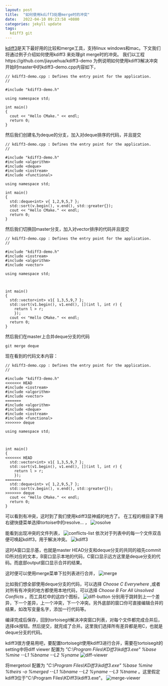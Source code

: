 ```yaml
---
layout: post
title:  "如何使用kdiff3处理merge时的冲突"
date:   2022-04-10 09:23:58 +0800
categories: jekyll update
tags:
  kdiff3 git
---
```

[kdiff3](https://download.kde.org/stable/kdiff3/)是天下最好用的比较和merge工具，支持linux windows和mac。下文我们将通过例子介绍如何使用kdiff3 来处理git merge时的冲突。
我们以工程https://github.com/jiayuehua/kdiff3-demo 为例说明如何使用kdiff3解决冲突
开始时master中的kdiff3-demo.cpp内容如下，

    // kdiff3-demo.cpp : Defines the entry point for the application.
    //

    #include "kdiff3-demo.h"

    using namespace std;

    int main()
    {
      cout << "Hello CMake." << endl;
      return 0;
    }

然后我们创建名为deque的分支，加入对deque排序的代码，并且提交

    // kdiff3-demo.cpp : Defines the entry point for the application.
    //

    #include "kdiff3-demo.h"
    #include <algorithm>
    #include <deque>
    #include <iostream>
    #include <functional>

    using namespace std;

    int main()
    {
      std::deque<int> v{ 1,2,9,5,7 };
      std::sort(v.begin(), v.end(), std::greater{});
      cout << "Hello CMake." << endl;
      return 0;
    }

然后我们切换回master分支，加入对vector排序的代码并且提交

    // kdiff3-demo.cpp : Defines the entry point for the application.
    //

    #include "kdiff3-demo.h"
    #include <iostream>
    #include <algorithm>
    #include <vector>

    using namespace std;



    int main()
    {
      std::vector<int> v1{ 1,3,5,9,7 };
      std::sort(v1.begin(), v1.end(), [](int l, int r) {
        return l > r;
        });
      cout << "Hello CMake." << endl;
      return 0;
    }

然后我们在master上合并deque分支的代码

    git merge deque


现在看到的代码文本内容：

    // kdiff3-demo.cpp : Defines the entry point for the application.
    //

    #include "kdiff3-demo.h"
    <<<<<<< HEAD
    #include <iostream>
    #include <algorithm>
    #include <vector>
    =======
    #include <algorithm>
    #include <deque>
    #include <iostream>
    #include <functional>
    >>>>>>> deque

    using namespace std;



    int main()
    {
    <<<<<<< HEAD
      std::vector<int> v1{ 1,3,5,9,7 };
      std::sort(v1.begin(), v1.end(), [](int l, int r) {
        return l > r;
        });
    =======
      std::deque<int> v{ 1,2,9,5,7 };
      std::sort(v.begin(), v.end(), std::greater{});
    >>>>>>> deque
      cout << "Hello CMake." << endl;
      return 0;
    }

可以看到有冲突，这时到了我们使用kdiff3显神威的地方了。
在工程的根目录下用右键快捷菜单选择tortoise中的resolve... ，
![rosolve](/images/tortoisegit.png "tortoisegit")

能看到出现冲突的文件列表，
![conflicts-list](/images/conflicts-list.png "conflicts list")
依次对于列表中的每一个文件双击便可唤起kdiff3，用于解决冲突。
![kdiff3](/images/kdiff3.png "kdiff3")


这时A窗口显示基，也就是master HEAD分支和deque分支的共同的祖先commit ID所对应的文本，B窗口显示本地的代码，C窗口显示远方这里是deque分支的代码。而底部output窗口显示合并的结果。

这时便可以使用merge菜单下拉列表进行合并，
![merge](/images/merge-menu.png "merge menu")

比如我们想全部使用deque分支的代码，可以选择 _Choose C Everywhere_ ,或者对所有有冲突的地方都使用本地代码，可以选择 _Choose B For All Unsolved Conflicts_ 。而工具栏中的这四个图标，
![diff-button](/images/diff-button.png "diff buttion") 
分别用于跳转到上一个差异，下一个差异，上一个冲突，下一个冲突。另外底部的窗口你可直接编辑合并的结果，如改写变量名字，添加一行代码等。

编译完成后保存，回到tortoisegit解决冲突窗口列表，对每个文件都完成合并后，选择ok按钮。然后提交，就完成了合并。这里我们选择所有差异都是用C，也就是deque分支的代码。

kdiff3很方便易用吧，要配置tortoisegit使用kdiff3进行合并，需要在tortoisegit的setting中将diff viewer 配置为  _"C:\Program Files\KDiff3\kdiff3.exe" %base %mine --L1 %bname --L2 %yname_ 
![diff-viewer](/images/diff-viewer.png "diff viewer")

 将mergetool 配置为 _"C:\Program Files\KDiff3\kdiff3.exe"  %base %mine %theirs -o %merged --L1 %bname --L2 %yname --L3 %tname_ 。这里假定kdiff3位于"C:\Program Files\KDiff3\kdiff3.exe"。
![merge-viewer](/images/merge-viewer.png "merge viewer")

 
